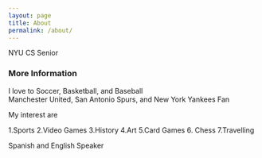 ```yaml
---
layout: page
title: About
permalink: /about/
---
```


NYU CS Senior 

### More Information

I love to Soccer, Basketball, and Baseball  
Manchester United, San Antonio Spurs, and New York Yankees Fan

My interest are  

1.Sports
2.Video Games
3.History
4.Art
5.Card Games
6. Chess
7.Travelling

Spanish and English Speaker  
